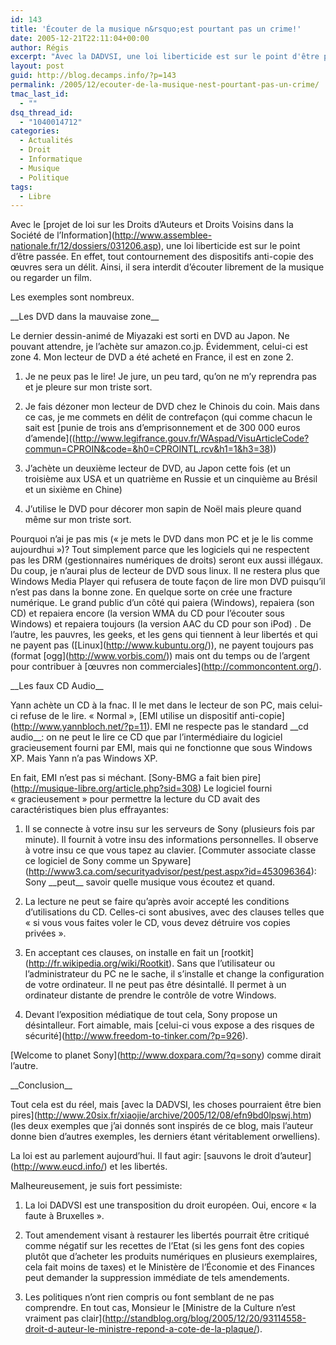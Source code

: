 ```yaml
---
id: 143
title: 'Écouter de la musique n&rsquo;est pourtant pas un crime!'
date: 2005-12-21T22:11:04+00:00
author: Régis
excerpt: "Avec la DADVSI, une loi liberticide est sur le point d'être passée."
layout: post
guid: http://blog.decamps.info/?p=143
permalink: /2005/12/ecouter-de-la-musique-nest-pourtant-pas-un-crime/
tmac_last_id:
  - ""
dsq_thread_id:
  - "1040014712"
categories:
  - Actualités
  - Droit
  - Informatique
  - Musique
  - Politique
tags:
  - Libre
---
```

Avec le \[projet de loi sur les Droits d&rsquo;Auteurs et Droits Voisins dans la Société de l&rsquo;Information\](http://www.assemblee-nationale.fr/12/dossiers/031206.asp), une loi liberticide est sur le point d&rsquo;être passée. En effet, tout contournement des dispositifs anti-copie des œuvres sera un délit. Ainsi, il sera interdit d&rsquo;écouter librement de la musique ou regarder un film.

Les exemples sont nombreux. 

\_\_Les DVD dans la mauvaise zone\_\_
  
Le dernier dessin-animé de Miyazaki est sorti en DVD au Japon. Ne pouvant attendre, je l&rsquo;achète sur amazon.co.jp. Évidemment, celui-ci est zone 4. Mon lecteur de DVD a été acheté en France, il est en zone 2. 

1. Je ne peux pas le lire! Je jure, un peu tard, qu&rsquo;on ne m&rsquo;y reprendra pas et je pleure sur mon triste sort.
  
2. Je fais dézoner mon lecteur de DVD chez le Chinois du coin. Mais dans ce cas, je me commets en délit de contrefaçon (qui comme chacun le sait est \[punie de trois ans d&#8217;emprisonnement et de 300 000 euros d&rsquo;amende\]((http://www.legifrance.gouv.fr/WAspad/VisuArticleCode?commun=CPROIN&code=&h0=CPROINTL.rcv&h1=1&h3=38))
  
3. J&rsquo;achète un deuxième lecteur de DVD, au Japon cette fois (et un troisième aux USA et un quatrième en Russie et un cinquième au Brésil et un sixième en Chine)
  
1. J&rsquo;utilise le DVD pour décorer mon sapin de Noël mais pleure quand même sur mon triste sort.

Pourquoi n&rsquo;ai je pas mis (« je mets le DVD dans mon PC et je le lis comme aujourdhui »)? Tout simplement parce que les logiciels qui ne respectent pas les DRM (gestionnaires numériques de droits) seront eux aussi illégaux. Du coup, je n&rsquo;aurai plus de lecteur de DVD sous linux. Il ne restera plus que Windows Media Player qui refusera de toute façon de lire mon DVD puisqu&rsquo;il n&rsquo;est pas dans la bonne zone. En quelque sorte on crée une fracture numérique. Le grand public d&rsquo;un côté qui paiera (Windows), repaiera (son CD) et repaiera encore (la version WMA du CD pour l&rsquo;écouter sous Windows) et repaiera toujours (la version AAC du CD pour son iPod) . De l&rsquo;autre, les pauvres, les geeks, et les gens qui tiennent à leur libertés et qui ne payent pas (\[Linux\](http://www.kubuntu.org/)), ne payent toujours pas (format \[ogg\](http://www.vorbis.com/)) mais ont du temps ou de l&rsquo;argent pour contribuer à \[œuvres non commerciales\](http://commoncontent.org/).

\_\_Les faux CD Audio\_\_
  
Yann achète un CD à la fnac. Il le met dans le lecteur de son PC, mais celui-ci refuse de le lire. « Normal », \[EMI utilise un dispositif anti-copie\](http://www.yannbloch.net/?p=11). EMI ne respecte pas le standard \_\_cd audio\_\_: on ne peut le lire ce CD que par l&rsquo;intermédiaire du logiciel gracieusement fourni par EMI, mais qui ne fonctionne que sous Windows XP. Mais Yann n&rsquo;a pas Windows XP. 

En fait, EMI n&rsquo;est pas si méchant. \[Sony-BMG a fait bien pire\](http://musique-libre.org/article.php?sid=308) Le logiciel fourni « gracieusement » pour permettre la lecture du CD avait des caractéristiques bien plus effrayantes:

1. Il se connecte à votre insu sur les serveurs de Sony (plusieurs fois par minute). Il fournit à votre insu des informations personnelles. Il observe à votre insu ce que vous tapez au clavier. \[Commuter associate classe ce logiciel de Sony comme un Spyware\](http://www3.ca.com/securityadvisor/pest/pest.aspx?id=453096364): Sony \_\_peut\_\_ savoir quelle musique vous écoutez et quand.
  
1. La lecture ne peut se faire qu&rsquo;après avoir accepté les conditions d&rsquo;utilisations du CD. Celles-ci sont abusives, avec des clauses telles que « si vous vous faites voler le CD, vous devez détruire vos copies privées ».
  
2. En acceptant ces clauses, on installe en fait un \[rootkit\](http://fr.wikipedia.org/wiki/Rootkit). Sans que l&rsquo;utilisateur ou l&rsquo;administrateur du PC ne le sache, il s&rsquo;installe et change la configuration de votre ordinateur. Il ne peut pas être désintallé. Il permet à un ordinateur distante de prendre le contrôle de votre Windows.
  
3. Devant l&rsquo;exposition médiatique de tout cela, Sony propose un désintalleur. Fort aimable, mais \[celui-ci vous expose a des risques de sécurité\](http://www.freedom-to-tinker.com/?p=926).

\[Welcome to planet Sony\](http://www.doxpara.com/?q=sony) comme dirait l&rsquo;autre.

\_\_Conclusion\_\_
  
Tout cela est du réel, mais \[avec la DADVSI, les choses pourraient être bien pires\](http://www.20six.fr/xiaojie/archive/2005/12/08/efn9bd0lpswj.htm) (les deux exemples que j&rsquo;ai donnés sont inspirés de ce blog, mais l&rsquo;auteur donne bien d&rsquo;autres exemples, les derniers étant véritablement orwelliens).
  
La loi est au parlement aujourd&rsquo;hui. Il faut agir: \[sauvons le droit d&rsquo;auteur\](http://www.eucd.info/) et les libertés.

Malheureusement, je suis fort pessimiste:

1. La loi DADVSI est une transposition du droit européen. Oui, encore « la faute à Bruxelles ».
  
1. Tout amendement visant à restaurer les libertés pourrait être critiqué comme négatif sur les recettes de l&rsquo;Etat (si les gens font des copies plutôt que d&rsquo;acheter les produits numériques en plusieurs exemplaires, cela fait moins de taxes) et le Ministère de l&rsquo;Économie et des Finances peut demander la suppression immédiate de tels amendements.
  
1. Les politiques n&rsquo;ont rien compris ou font semblant de ne pas comprendre. En tout cas, Monsieur le \[Ministre de la Culture n&rsquo;est vraiment pas clair\](http://standblog.org/blog/2005/12/20/93114558-droit-d-auteur-le-ministre-repond-a-cote-de-la-plaque/).